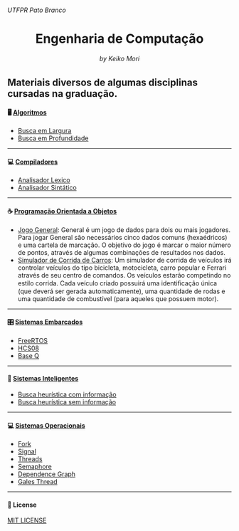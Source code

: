 <h6>UTFPR Pato Branco </h6>
<h1 align="center">Engenharia de Computação</h1>
<h6 align="center">by Keiko Mori</h6>

Materiais diversos de algumas disciplinas cursadas na graduação.
----------

#### 	:desktop_computer: [Algoritmos](https://github.com/keikomori/CP-UTFPR/tree/master/Algoritmos) 
* [Busca em Largura](https://github.com/keikomori/CP-UTFPR/tree/master/Algoritmos/Breadth%20First%20Search)
* [Busca em Profundidade](https://github.com/keikomori/CP-UTFPR/tree/master/Algoritmos/Depth-first%20Search)
----------

#### 	:computer: [Compiladores](https://github.com/keikomori/CP-UTFPR/tree/master/Compiladores)
* [Analisador Lexico](https://github.com/keikomori/CP-UTFPR/tree/master/Compiladores/Analisador%20L%C3%A9xico)
* [Analisador Sintático](https://github.com/keikomori/CP-UTFPR/tree/master/Compiladores/Analisador%20Sint%C3%A1tico)
----------

#### 	:coffee: [Programação Orientada a Objetos](https://github.com/keikomori/CP-UTFPR/tree/master/Programa%C3%A7%C3%A3o%20Orientada%20a%20Objetos)

* [Jogo General](https://github.com/keikomori/): General é um jogo de dados para dois ou mais jogadores. Para jogar General são necessários cinco dados comuns (hexaédricos) e uma cartela de marcação. O objetivo do jogo é marcar o maior número de pontos, através de algumas combinações de resultados nos dados.
* [Simulador de Corrida de Carros](https://github.com/keikomori/): Um simulador de corrida de veículos irá controlar veículos do tipo bicicleta, motocicleta, carro popular e Ferrari através de seu centro de comandos. Os veículos estarão competindo no estilo corrida. Cada veículo criado possuirá uma identiﬁcação única (que deverá ser gerada automaticamente), uma quantidade de rodas e uma quantidade de combustível (para aqueles que possuem motor).

----------

#### 	:control_knobs: [Sistemas Embarcados](https://github.com/keikomori/CP-UTFPR/tree/master/Sistemas%20Embarcados) 
* [FreeRTOS](https://github.com/keikomori/CP-UTFPR/tree/master/Sistemas%20Embarcados/FreeRTOS_10.0.1)
* [HCS08](https://github.com/keikomori/CP-UTFPR/tree/master/Sistemas%20Embarcados/Projeto_HCS08)
* [Base Q](https://github.com/keikomori/CP-UTFPR/tree/master/Sistemas%20Embarcados/Projeto_PSIM/baseQ)

----------

#### 	:robot: [Sistemas Inteligentes](https://github.com/keikomori/CP-UTFPR/tree/master/Sistemas%20Inteligentes) 
* [Busca heurística com informação](https://github.com/keikomori/CP-UTFPR/tree/master/Sistemas%20Inteligentes/Buscas%20heur%C3%ADsticas)
* [Busca heurística sem informação](https://github.com/keikomori/CP-UTFPR/tree/master/Sistemas%20Inteligentes/Buscas%20sem%20informa%C3%A7%C3%A3o)

----------

#### 	:computer: [Sistemas Operacionais](https://github.com/keikomori/CP-UTFPR/tree/master/Sistemas%20Operacionais) 
* [Fork](https://github.com/keikomori/CP-UTFPR/tree/master/Sistemas%20Operacionais/1-fork)
* [Signal](https://github.com/keikomori/CP-UTFPR/tree/master/Sistemas%20Operacionais/2-signal)
* [Threads](https://github.com/keikomori/CP-UTFPR/tree/master/Sistemas%20Operacionais/3-threads)
* [Semaphore](https://github.com/keikomori/CP-UTFPR/tree/master/Sistemas%20Operacionais/4-semaphore)
* [Dependence Graph](https://github.com/keikomori/CP-UTFPR/tree/master/Sistemas%20Operacionais/5-grafo-dependence)
* [Gales Thread](https://github.com/keikomori/CP-UTFPR/tree/master/Sistemas%20Operacionais/6-gales-threads)

----------

#### :page_facing_up: License

[MIT LICENSE](https://github.com/keikomori/CP-UTFPR/blob/master/LICENSE)
